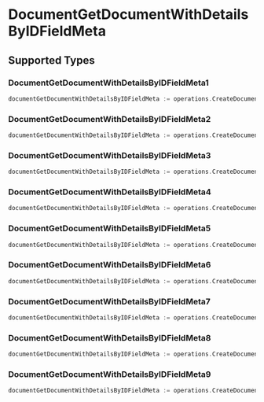 # DocumentGetDocumentWithDetailsByIDFieldMeta


## Supported Types

### DocumentGetDocumentWithDetailsByIDFieldMeta1

```go
documentGetDocumentWithDetailsByIDFieldMeta := operations.CreateDocumentGetDocumentWithDetailsByIDFieldMetaDocumentGetDocumentWithDetailsByIDFieldMeta1(operations.DocumentGetDocumentWithDetailsByIDFieldMeta1{/* values here */})
```

### DocumentGetDocumentWithDetailsByIDFieldMeta2

```go
documentGetDocumentWithDetailsByIDFieldMeta := operations.CreateDocumentGetDocumentWithDetailsByIDFieldMetaDocumentGetDocumentWithDetailsByIDFieldMeta2(operations.DocumentGetDocumentWithDetailsByIDFieldMeta2{/* values here */})
```

### DocumentGetDocumentWithDetailsByIDFieldMeta3

```go
documentGetDocumentWithDetailsByIDFieldMeta := operations.CreateDocumentGetDocumentWithDetailsByIDFieldMetaDocumentGetDocumentWithDetailsByIDFieldMeta3(operations.DocumentGetDocumentWithDetailsByIDFieldMeta3{/* values here */})
```

### DocumentGetDocumentWithDetailsByIDFieldMeta4

```go
documentGetDocumentWithDetailsByIDFieldMeta := operations.CreateDocumentGetDocumentWithDetailsByIDFieldMetaDocumentGetDocumentWithDetailsByIDFieldMeta4(operations.DocumentGetDocumentWithDetailsByIDFieldMeta4{/* values here */})
```

### DocumentGetDocumentWithDetailsByIDFieldMeta5

```go
documentGetDocumentWithDetailsByIDFieldMeta := operations.CreateDocumentGetDocumentWithDetailsByIDFieldMetaDocumentGetDocumentWithDetailsByIDFieldMeta5(operations.DocumentGetDocumentWithDetailsByIDFieldMeta5{/* values here */})
```

### DocumentGetDocumentWithDetailsByIDFieldMeta6

```go
documentGetDocumentWithDetailsByIDFieldMeta := operations.CreateDocumentGetDocumentWithDetailsByIDFieldMetaDocumentGetDocumentWithDetailsByIDFieldMeta6(operations.DocumentGetDocumentWithDetailsByIDFieldMeta6{/* values here */})
```

### DocumentGetDocumentWithDetailsByIDFieldMeta7

```go
documentGetDocumentWithDetailsByIDFieldMeta := operations.CreateDocumentGetDocumentWithDetailsByIDFieldMetaDocumentGetDocumentWithDetailsByIDFieldMeta7(operations.DocumentGetDocumentWithDetailsByIDFieldMeta7{/* values here */})
```

### DocumentGetDocumentWithDetailsByIDFieldMeta8

```go
documentGetDocumentWithDetailsByIDFieldMeta := operations.CreateDocumentGetDocumentWithDetailsByIDFieldMetaDocumentGetDocumentWithDetailsByIDFieldMeta8(operations.DocumentGetDocumentWithDetailsByIDFieldMeta8{/* values here */})
```

### DocumentGetDocumentWithDetailsByIDFieldMeta9

```go
documentGetDocumentWithDetailsByIDFieldMeta := operations.CreateDocumentGetDocumentWithDetailsByIDFieldMetaDocumentGetDocumentWithDetailsByIDFieldMeta9(operations.DocumentGetDocumentWithDetailsByIDFieldMeta9{/* values here */})
```

